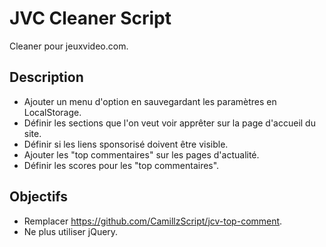 # JVC Cleaner Script
Cleaner pour jeuxvideo.com.

## Description
- Ajouter un menu d'option en sauvegardant les paramètres en LocalStorage.
- Définir les sections que l'on veut voir apprêter sur la page d'accueil du site.
- Définir si les liens sponsorisé doivent être visible.
- Ajouter les "top commentaires" sur les pages d'actualité.
- Définir les scores pour les "top commentaires".

## Objectifs
- Remplacer https://github.com/CamillzScript/jcv-top-comment.
- Ne plus utiliser jQuery.
